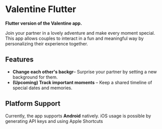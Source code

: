 # Valentine Flutter

**Flutter version of the Valentine app.**

Join your partner in a lovely adventure and make every moment special. This app allows couples to interact in a fun and meaningful way by personalizing their experience together.

## Features

- **Change each other's backgr**– Surprise your partner by setting a new background for them.
- **(Upcoming) Track important moments** – Keep a shared timeline of special dates and memories.

## Platform Support

Currently, the app supports **Android** natively. iOS usage is possible by generating API keys and using Apple Shortcuts